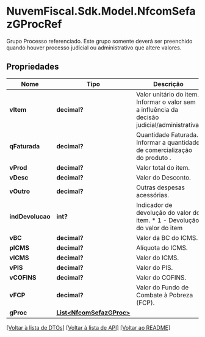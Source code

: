 # NuvemFiscal.Sdk.Model.NfcomSefazGProcRef
Grupo Processo referenciado.  Este grupo somente deverá ser preenchido quando houver processo judicial ou administrativo que altere valores.

## Propriedades

Nome | Tipo | Descrição | Comentários
------------ | ------------- | ------------- | -------------
**vItem** | **decimal?** | Valor unitário do item.  Informar o valor sem a influência da decisão judicial/administrativa. | 
**qFaturada** | **decimal?** | Quantidade Faturada.  Informar a quantidade de comercialização do produto . | 
**vProd** | **decimal?** | Valor total do item. | 
**vDesc** | **decimal?** | Valor do Desconto. | [optional] 
**vOutro** | **decimal?** | Outras despesas acessórias. | [optional] 
**indDevolucao** | **int?** | Indicador de devolução do valor do item.  * 1 - Devolução do valor do item | [optional] 
**vBC** | **decimal?** | Valor da BC do ICMS. | [optional] 
**pICMS** | **decimal?** | Alíquota do ICMS. | [optional] 
**vICMS** | **decimal?** | Valor do ICMS. | [optional] 
**vPIS** | **decimal?** | Valor do PIS. | [optional] 
**vCOFINS** | **decimal?** | Valor do COFINS. | [optional] 
**vFCP** | **decimal?** | Valor do Fundo de Combate à Pobreza (FCP). | [optional] 
**gProc** | [**List&lt;NfcomSefazGProc&gt;**](NfcomSefazGProc.md) |  | 

[[Voltar à lista de DTOs]](../README.md#documentation-for-models) [[Voltar à lista de API]](../README.md#documentation-for-api-endpoints) [[Voltar ao README]](../README.md)

